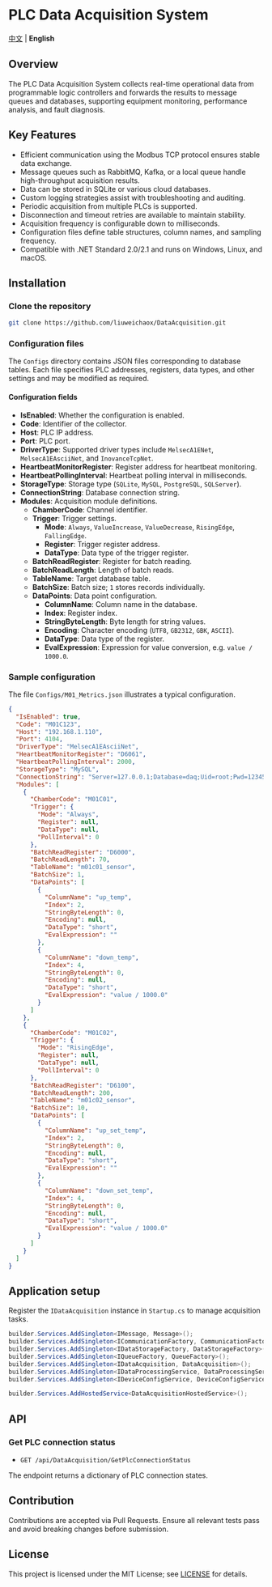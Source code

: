 # PLC Data Acquisition System
[中文](README.md) | **English**

## Overview
The PLC Data Acquisition System collects real-time operational data from programmable logic controllers and forwards the results to message queues and databases, supporting equipment monitoring, performance analysis, and fault diagnosis.

## Key Features
- Efficient communication using the Modbus TCP protocol ensures stable data exchange.
- Message queues such as RabbitMQ, Kafka, or a local queue handle high-throughput acquisition results.
- Data can be stored in SQLite or various cloud databases.
- Custom logging strategies assist with troubleshooting and auditing.
- Periodic acquisition from multiple PLCs is supported.
- Disconnection and timeout retries are available to maintain stability.
- Acquisition frequency is configurable down to milliseconds.
- Configuration files define table structures, column names, and sampling frequency.
- Compatible with .NET Standard 2.0/2.1 and runs on Windows, Linux, and macOS.

## Installation

### Clone the repository
```bash
git clone https://github.com/liuweichaox/DataAcquisition.git
```

### Configuration files
The `Configs` directory contains JSON files corresponding to database tables. Each file specifies PLC addresses, registers, data types, and other settings and may be modified as required.

#### Configuration fields
- **IsEnabled**: Whether the configuration is enabled.
- **Code**: Identifier of the collector.
- **Host**: PLC IP address.
- **Port**: PLC port.
- **DriverType**: Supported driver types include `MelsecA1ENet`, `MelsecA1EAsciiNet`, and `InovanceTcpNet`.
- **HeartbeatMonitorRegister**: Register address for heartbeat monitoring.
- **HeartbeatPollingInterval**: Heartbeat polling interval in milliseconds.
- **StorageType**: Storage type (`SQLite`, `MySQL`, `PostgreSQL`, `SQLServer`).
- **ConnectionString**: Database connection string.
- **Modules**: Acquisition module definitions.
  - **ChamberCode**: Channel identifier.
  - **Trigger**: Trigger settings.
    - **Mode**: `Always`, `ValueIncrease`, `ValueDecrease`, `RisingEdge`, `FallingEdge`.
    - **Register**: Trigger register address.
    - **DataType**: Data type of the trigger register.
  - **BatchReadRegister**: Register for batch reading.
  - **BatchReadLength**: Length of batch reads.
  - **TableName**: Target database table.
  - **BatchSize**: Batch size; `1` stores records individually.
  - **DataPoints**: Data point configuration.
    - **ColumnName**: Column name in the database.
    - **Index**: Register index.
    - **StringByteLength**: Byte length for string values.
    - **Encoding**: Character encoding (`UTF8`, `GB2312`, `GBK`, `ASCII`).
    - **DataType**: Data type of the register.
    - **EvalExpression**: Expression for value conversion, e.g. `value / 1000.0`.

### Sample configuration
The file `Configs/M01_Metrics.json` illustrates a typical configuration.

```json
{
  "IsEnabled": true,
  "Code": "M01C123",
  "Host": "192.168.1.110",
  "Port": 4104,
  "DriverType": "MelsecA1EAsciiNet",
  "HeartbeatMonitorRegister": "D6061",
  "HeartbeatPollingInterval": 2000,
  "StorageType": "MySQL",
  "ConnectionString": "Server=127.0.0.1;Database=daq;Uid=root;Pwd=123456;Connect Timeout=30;SslMode=None;",
  "Modules": [
    {
      "ChamberCode": "M01C01",
      "Trigger": {
        "Mode": "Always",
        "Register": null,
        "DataType": null,
        "PollInterval": 0
      },
      "BatchReadRegister": "D6000",
      "BatchReadLength": 70,
      "TableName": "m01c01_sensor",
      "BatchSize": 1,
      "DataPoints": [
        {
          "ColumnName": "up_temp",
          "Index": 2,
          "StringByteLength": 0,
          "Encoding": null,
          "DataType": "short",
          "EvalExpression": ""
        },
        {
          "ColumnName": "down_temp",
          "Index": 4,
          "StringByteLength": 0,
          "Encoding": null,
          "DataType": "short",
          "EvalExpression": "value / 1000.0"
        }
      ]
    },
    {
      "ChamberCode": "M01C02",
      "Trigger": {
        "Mode": "RisingEdge",
        "Register": null,
        "DataType": null,
        "PollInterval": 0
      },
      "BatchReadRegister": "D6100",
      "BatchReadLength": 200,
      "TableName": "m01c02_sensor",
      "BatchSize": 10,
      "DataPoints": [
        {
          "ColumnName": "up_set_temp",
          "Index": 2,
          "StringByteLength": 0,
          "Encoding": null,
          "DataType": "short",
          "EvalExpression": ""
        },
        {
          "ColumnName": "down_set_temp",
          "Index": 4,
          "StringByteLength": 0,
          "Encoding": null,
          "DataType": "short",
          "EvalExpression": "value / 1000.0"
        }
      ]
    }
  ]
}
```

## Application setup
Register the `IDataAcquisition` instance in `Startup.cs` to manage acquisition tasks.

```csharp
builder.Services.AddSingleton<IMessage, Message>();
builder.Services.AddSingleton<ICommunicationFactory, CommunicationFactory>();
builder.Services.AddSingleton<IDataStorageFactory, DataStorageFactory>();
builder.Services.AddSingleton<IQueueFactory, QueueFactory>();
builder.Services.AddSingleton<IDataAcquisition, DataAcquisition>();
builder.Services.AddSingleton<IDataProcessingService, DataProcessingService>();
builder.Services.AddSingleton<IDeviceConfigService, DeviceConfigService>();

builder.Services.AddHostedService<DataAcquisitionHostedService>();
```

## API

### Get PLC connection status
- `GET /api/DataAcquisition/GetPlcConnectionStatus`

The endpoint returns a dictionary of PLC connection states.

## Contribution
Contributions are accepted via Pull Requests. Ensure all relevant tests pass and avoid breaking changes before submission.

## License
This project is licensed under the MIT License; see [LICENSE](LICENSE) for details.


